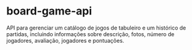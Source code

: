 # board-game-api
API para gerenciar um catálogo de jogos de tabuleiro e um histórico de partidas, incluindo informações sobre descrição, fotos, número de jogadores, avaliação, jogadores e pontuações.
